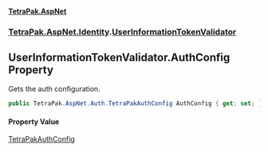 #### [TetraPak.AspNet](index.md 'index')
### [TetraPak.AspNet.Identity](TetraPak_AspNet_Identity.md 'TetraPak.AspNet.Identity').[UserInformationTokenValidator](TetraPak_AspNet_Identity_UserInformationTokenValidator.md 'TetraPak.AspNet.Identity.UserInformationTokenValidator')
## UserInformationTokenValidator.AuthConfig Property
Gets the auth configuration.  
```csharp
public TetraPak.AspNet.Auth.TetraPakAuthConfig AuthConfig { get; set; }
```
#### Property Value
[TetraPakAuthConfig](TetraPak_AspNet_Auth_TetraPakAuthConfig.md 'TetraPak.AspNet.Auth.TetraPakAuthConfig')
